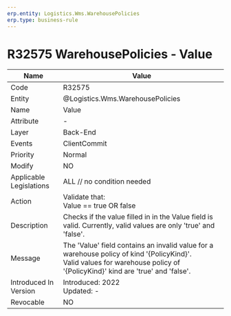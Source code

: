 ```yaml
---
erp.entity: Logistics.Wms.WarehousePolicies
erp.type: business-rule
---
```

# R32575 WarehousePolicies - Value

| Name | Value |
| ---- | ----- |
| Code | R32575 |
| Entity | @Logistics.Wms.WarehousePolicies |
| Name | Value |
| Attribute |- |
| Layer | Back-End                                        |
| Events | ClientCommit |
| Priority | Normal |
| Modify | NO |
| Applicable Legislations | ALL // no condition needed |
| Action | Validate that: <br/> Value == true OR false|
| Description | Checks if the value filled in in the Value field is valid. Currently, valid values are only 'true' and 'false'. |
| Message |The 'Value' field contains an invalid value for a warehouse policy of kind '{PolicyKind}'. <br/> Valid values for warehouse policy of '{PolicyKind}' kind are 'true' and 'false'.|
| Introduced In Version | Introduced: 2022<br>Updated: - |
| Revocable | NO |
